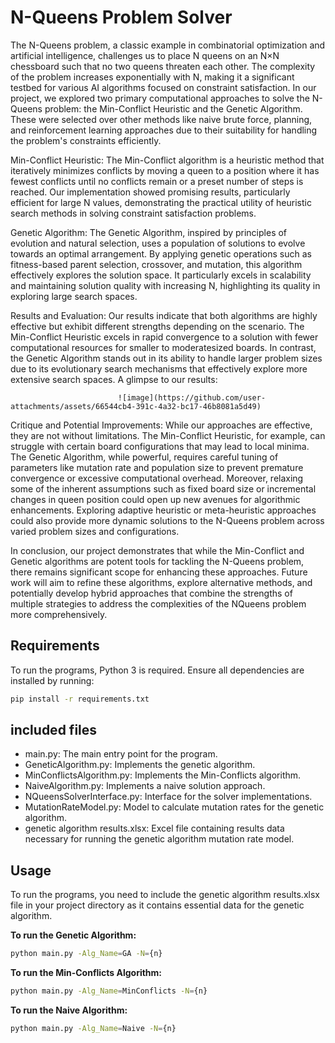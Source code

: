 # N-Queens Problem Solver

The N-Queens problem, a classic example in combinatorial optimization and artificial intelligence, challenges us to place N queens on an N×N chessboard such that no two
queens threaten each other. The complexity of the problem increases exponentially with N, making it a significant testbed for various AI algorithms focused on constraint satisfaction.
In our project, we explored two primary computational approaches to solve the N-Queens problem: the Min-Conflict Heuristic and the Genetic Algorithm. These were selected over other methods like naive brute force, planning, and reinforcement learning approaches due to their suitability for handling the problem's constraints efficiently.

Min-Conflict Heuristic:
The Min-Conflict algorithm is a heuristic method that iteratively minimizes conflicts
by moving a queen to a position where it has fewest conflicts until no conflicts remain
or a preset number of steps is reached. Our implementation showed promising results,
particularly efficient for large N values, demonstrating the practical utility of heuristic
search methods in solving constraint satisfaction problems.

Genetic Algorithm:
The Genetic Algorithm, inspired by principles of evolution and natural selection, uses a population of solutions to evolve towards an optimal arrangement. By applying
genetic operations such as fitness-based parent selection, crossover, and mutation, this algorithm effectively explores the solution space. It particularly excels in scalability
and maintaining solution quality with increasing N, highlighting its quality in exploring large search spaces.

Results and Evaluation:
Our results indicate that both algorithms are highly effective but exhibit different strengths depending on the scenario. The Min-Conflict Heuristic excels in rapid
convergence to a solution with fewer computational resources for smaller to moderatesized boards. In contrast, the Genetic Algorithm stands out in its ability to handle
larger problem sizes due to its evolutionary search mechanisms that effectively explore more extensive search spaces. A glimpse to our results: 


                            ![image](https://github.com/user-attachments/assets/66544cb4-391c-4a32-bc17-46b8081a5d49)


Critique and Potential Improvements:
While our approaches are effective, they are not without limitations. The Min-Conflict Heuristic, for example, can struggle with certain board configurations that may lead to
local minima. The Genetic Algorithm, while powerful, requires careful tuning of parameters like mutation rate and population size to prevent premature convergence
or excessive computational overhead. Moreover, relaxing some of the inherent assumptions such as fixed board size or
incremental changes in queen position could open up new avenues for algorithmic enhancements. Exploring adaptive heuristic or meta-heuristic approaches could also
provide more dynamic solutions to the N-Queens problem across varied problem sizes and configurations.

In conclusion, our project demonstrates that while the Min-Conflict and Genetic algorithms are potent tools for tackling the N-Queens problem, there remains
significant scope for enhancing these approaches. Future work will aim to refine these algorithms, explore alternative methods, and potentially develop hybrid approaches
that combine the strengths of multiple strategies to address the complexities of the NQueens problem more comprehensively.





## Requirements

To run the programs, Python 3 is required. Ensure all dependencies are installed by running:

```bash
pip install -r requirements.txt
```

## included files

- main.py: The main entry point for the program.
- GeneticAlgorithm.py: Implements the genetic algorithm.
- MinConflictsAlgorithm.py: Implements the Min-Conflicts algorithm.
- NaiveAlgorithm.py: Implements a naive solution approach.
- NQueensSolverInterface.py: Interface for the solver implementations.
- MutationRateModel.py: Model to calculate mutation rates for the genetic algorithm.
- genetic algorithm results.xlsx: Excel file containing results data necessary for running the genetic algorithm
  mutation rate model.

## Usage

To run the programs, you need to include the genetic algorithm results.xlsx file in your project directory as it
contains essential data for the genetic algorithm.

**To run the Genetic Algorithm:**

```bash
python main.py -Alg_Name=GA -N={n}
```

**To run the Min-Conflicts Algorithm:**

```bash
python main.py -Alg_Name=MinConflicts -N={n}
```

**To run the Naive Algorithm:**

```bash
python main.py -Alg_Name=Naive -N={n}
```

